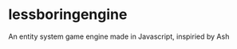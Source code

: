 lessboringengine
================

An entity system game engine made in Javascript, inspiried by Ash
